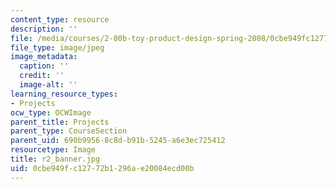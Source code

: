 ```yaml
---
content_type: resource
description: ''
file: /media/courses/2-00b-toy-product-design-spring-2008/0cbe949fc12772b1296ae20084ecd00b_r2_banner.jpg
file_type: image/jpeg
image_metadata:
  caption: ''
  credit: ''
  image-alt: ''
learning_resource_types:
- Projects
ocw_type: OCWImage
parent_title: Projects
parent_type: CourseSection
parent_uid: 690b9956-8c8d-b91b-5245-a6e3ec725412
resourcetype: Image
title: r2_banner.jpg
uid: 0cbe949f-c127-72b1-296a-e20084ecd00b
---
```

